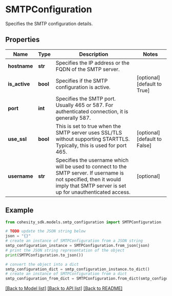 # SMTPConfiguration

Specifies the SMTP configuration details.

## Properties

Name | Type | Description | Notes
------------ | ------------- | ------------- | -------------
**hostname** | **str** | Specifies the IP address or the FQDN of the SMTP server. | 
**is_active** | **bool** | Specifies if the SMTP configuration is active. | [optional] [default to True]
**port** | **int** | Specifies the SMTP port. Usually 465 or 587. For authenticated connection, it is generally 587. | 
**use_ssl** | **bool** | This is set to true when the SMTP server uses SSL/TLS without supporting STARTTLS. Typically, this is used for port 465. | [optional] [default to False]
**username** | **str** | Specifies the username which will be used to connect to the SMTP server. If username is not specified, then it would imply that SMTP server is set up for unauthenticated access. | [optional] 

## Example

```python
from cohesity_sdk.models.smtp_configuration import SMTPConfiguration

# TODO update the JSON string below
json = "{}"
# create an instance of SMTPConfiguration from a JSON string
smtp_configuration_instance = SMTPConfiguration.from_json(json)
# print the JSON string representation of the object
print(SMTPConfiguration.to_json())

# convert the object into a dict
smtp_configuration_dict = smtp_configuration_instance.to_dict()
# create an instance of SMTPConfiguration from a dict
smtp_configuration_from_dict = SMTPConfiguration.from_dict(smtp_configuration_dict)
```
[[Back to Model list]](../README.md#documentation-for-models) [[Back to API list]](../README.md#documentation-for-api-endpoints) [[Back to README]](../README.md)


